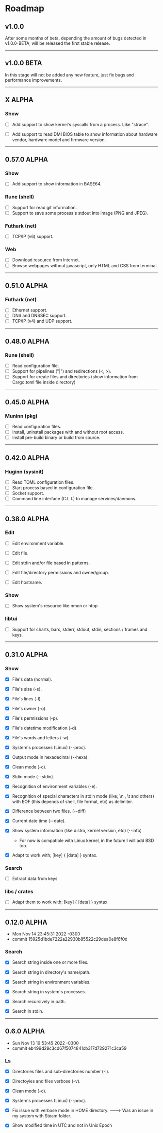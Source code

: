# Roadmap

## v1.0.0 

After some months of beta, depending the amount of bugs detected in v1.0.0-BETA, will be released the first stable release.

---

## v1.0.0 BETA

In this stage will not be added any new feature, just fix bugs and performance improvements.

---

## X ALPHA

### Show

- [ ] Add support to show kernel's syscalls from a process. Like "strace".
- [ ] Add support to read DMI BIOS table to show information about hardware vendor, hardware model and firmware version.
 

---

## 0.57.0 ALPHA

### Show

- [ ] Add support to show information in BASE64.

### Rune (shell)
- [ ] Support for read git information.
- [ ] Support to save some process's stdout into image (PNG and JPEG).

### Futhark (net)
- [ ] TCP/IP (v6) support.

### Web
- [ ] Download resource from Internet.
- [ ] Browse webpages without javascript, only HTML and CSS from terminal. 

---

## 0.51.0 ALPHA

### Futhark (net)
- [ ] Ethernet support.
- [ ] DNS and DNSSEC support.
- [ ] TCP/IP (v4) and UDP support.

---

## 0.48.0 ALPHA

### Rune (shell)

- [ ] Read configuration file.
- [ ] Support for pipelines ("|") and redirections (<, >).
- [ ] Support for create files and directories (show information from Cargo.toml file inside directory)

---

## 0.45.0 ALPHA

### Muninn (pkg)

- [ ] Read configuration files.
- [ ] Install, uninstall packages with and without root access.
- [ ] Install pre-build binary or build from source.

----

## 0.42.0 ALPHA

### Huginn (sysinit)

- [ ] Read TOML configuration files.
- [ ] Start process based in configuration file.
- [ ] Socket support.
- [ ] Command line interface (C.L.I.) to manage services/daemons.

---

## 0.38.0 ALPHA


### Edit

- [ ] Edit environment variable.
- [ ] Edit file.
- [ ] Edit stdin and/or file based in patterns.
- [ ] Edit file/directory permissions and owner/group.
- [ ] Edit hostname.


### Show
- [ ] Show system's resource like nmon or htop

### libtui

- [ ] Support for charts, bars, stderr, stdout, stdin, sections / frames and keys.


---

## 0.31.0 ALPHA

### Show

- [X] File's data (normal).
- [X] File's size (-s).
- [X] File's lines (-l).
- [X] File's owner (-o).
- [X] File's permissions (-p).
- [X] File's datetime modification (-d).
- [X] File's words and letters (-w).
- [X] System's processes (Linux) (-\-proc).
- [X] Output mode in hexadecimal (--hexa).
- [X] Clean mode (-c).
- [X] Stdin mode (-\-stdin).
- [X] Recognition of environment variables (-e).
- [X] Recognition of special characters in stdin mode (like; \n , \t and others) with EOF (this depends of shell, file format, etc) as delimiter.
- [X] Difference between two files. (-\-diff)
- [X] Current date time (-\-date).
- [X] Show system information (like distro, kernel version, etc) (-\-info)
  - For now is compatible with Linux kernel, in the future I will add BSD too.
- [X] Adapt to work with; [key] { [data] } syntax.


### Search

- [ ] Extract data from keys


### libs / crates

- [ ] Adapt them to work with; [key] { [data] } syntax.

---

## 0.12.0 ALPHA

- Mon Nov 14 23:45:31 2022 -0300 
- commit 15925d1bde7222a22930b85522c29dea0e8f6f0d

### Search

- [X] Search string inside one or more files.
- [X] Search string in directory's name/path.
- [X] Search string in environment variables.
- [X] Search string in system's processes.
- [X] Search recursively in path.
- [X] Search in stdin.


---

## 0.6.0 ALPHA

- Sun Nov 13 19:53:45 2022 -0300
- commit eb499d29c3cd67f5074841cb317d729271c3ca59

### Ls


- [X] Directories files and sub-directories number (-l).
- [X] Directoyies and files verbose (-v).
- [X] Clean mode (-c).
- [X] System's processes (Linux) (--proc).
- [X] Fix issue with verbose mode in HOME directory. ---> Was an issue in my system with Steam folder.
- [X] Show modified time in UTC and not in Unix Epoch

